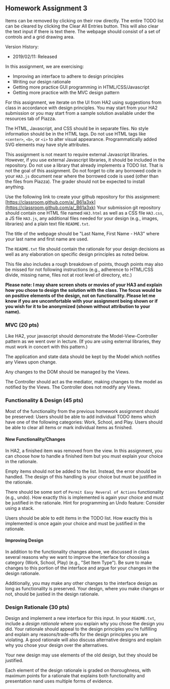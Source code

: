 ## Homework Assignment 3

Items can be removed by clicking on their row directly. The entire TODO list
can be cleared by clicking the Clear All Entries button. This will also clear
the text input if there is text there.
The webpage should consist of a set of controls and a grid drawing area. 

Version History: 

- 2019/02/11: Released

In this assignment, we are exercising:

- Improving an interface to adhere to design principles
- Writing our design rationale
- Getting more practice GUI programming in HTML/CSS/Javascript
- Getting more practice with the MVC design pattern

For this assignment, we iterate on the UI from HA2 using suggestions from
class in accordance with design principles. You may start from your HA2
submission or you may start from a sample solution available under the
resources tab of Piazza.

The HTML, Javascript, and CSS should be in separate files. No style
information should be in the HTML tags. Do not use HTML tags like `<center>`,
`<b>`, or `<i>` to alter visual appearance.  Programmatically added SVG
elements may have style attributes.

This assignment is not meant to require external Javascript libraries.
However, if you use external Javascript libraries, it should be included in
the repository. Do not use a library that already implements a TODO list.
That is not the goal of this assignment. Do not forget to cite any borrowed
code in your `HA3.js` document near where the borrowed code is used (other
than the files from Piazza). The grader should not be expected to install
anything. 

Use the following link to create your github repository for this assignment:
[https://classroom.github.com/a/_B61a3xk](https://classroom.github.com/a/_B61a3xk)
Your submission git repository should contain one HTML file named `HA3.html`
as well as a CSS file `HA3.css`, a JS file `HA3.js`, any additional files
needed for your design (e.g., images, libraries) and a plain text file
`README.txt`.

The title of the webpage should be "Last Name, First Name - HA3" where your
last name and first name are used.

The `README.txt` file should contain the rationale for your design decisions
as well as any elaboration on specific design principles as noted below.

This file also includes a rough breakdown of points, though points may also be
missed for not following instructions (e.g., adherence to HTML/CSS divide,
missing name, files not at root level of directory, etc.)

**Please note: I may share screen shots or movies of your HA3 and explain how
you chose to design the solution with the class. The focus would be on
positive elements of the design, not on functionality. Please let me know if
you are uncomfortable with your assignment being shown or if you wish for it
to be anonymized (shown without attribution to your name).**

### MVC (20 pts)

Like HA2, your javascript should demonstrate the Model-View-Controller pattern
as we went over in lecture. (If you are using external libraries, they must
work in concert with this pattern.)

The application and state data should be kept by the Model which notifies any
Views upon change.

Any changes to the DOM should be managed by the Views. 

The Controller should act as the mediator, making changes to the model as
notified by the Views. The Controller does not modify any Views.


### Functionality & Design (45 pts)

Most of the functionality from the previous homework assignment should be
preserved: Users should be able to add individual TODO items which have one of
the following categories: Work, School, and Play. Users should be able to
clear all items or mark individual items as finished.

#### New Functionality/Changes

In HA2, a finished item was removed from the view. In this assignment, you can
choose how to handle a finished item but you must explain your choice in the
rationale.

Empty items should not be added to the list. Instead, the error should be
handled. The design of this handling is your choice but must be justified in
the rationale.

There should be some sort of `Permit Easy Reveral of Actions` functionality
(e.g., undo). How exactly this is implemented is again your choice and must be
justified in the rationale. Hint for programming an Undo feature: Consider
using a stack.

Users should be able to edit items in the TODO list. How exactly this is
implemented is once again your choice and must be justified in the rationale.


#### Improving Design

In addition to the functionality changes above, we discussed in class several
reasons why we want to improve the interface for choosing a category (Work,
School, Play) (e.g., "Set Item Type"). Be sure to make changes to this portion
of the interface and argue for your changes in the design rationale.

Additionally, you may make any other changes to the interface design as long
as functionality is preserved. Your design, where you make changes or not,
should be justied in the design rationale.


### Design Rationale (30 pts)

Design and implement a new interface for this input. In your `README.txt`,
include a *design rationale* where you explain why you chose the design you
did. Your rationale should appeal to the design principles you're fulfilling
and explain any reasons/trade-offs for the design principles you are
violating. A good rationale will also discuss alternative designs and explain
why you chose your design over the alternatives.

Your new design may use elements of the old design, but they should be
justified.

Each element of the design rationale is graded on thoroughness, with maximum
points for a rationale that explains both functionality and presentation nand
uses multiple forms of evidence.
